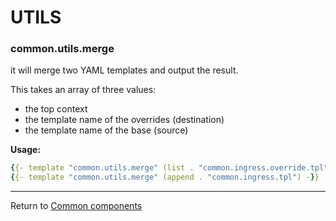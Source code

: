 # UTILS

### common.utils.merge

it will merge two YAML templates and output the result.

This takes an array of three values:
- the top context
- the template name of the overrides (destination)
- the template name of the base (source)


**Usage:**
```yaml
{{- template "common.utils.merge" (list . "common.ingress.override.tpl" "common.ingress.tpl") -}}`
{{- template "common.utils.merge" (append . "common.ingress.tpl") -}}
```

___
Return to [Common components](./README.md)
